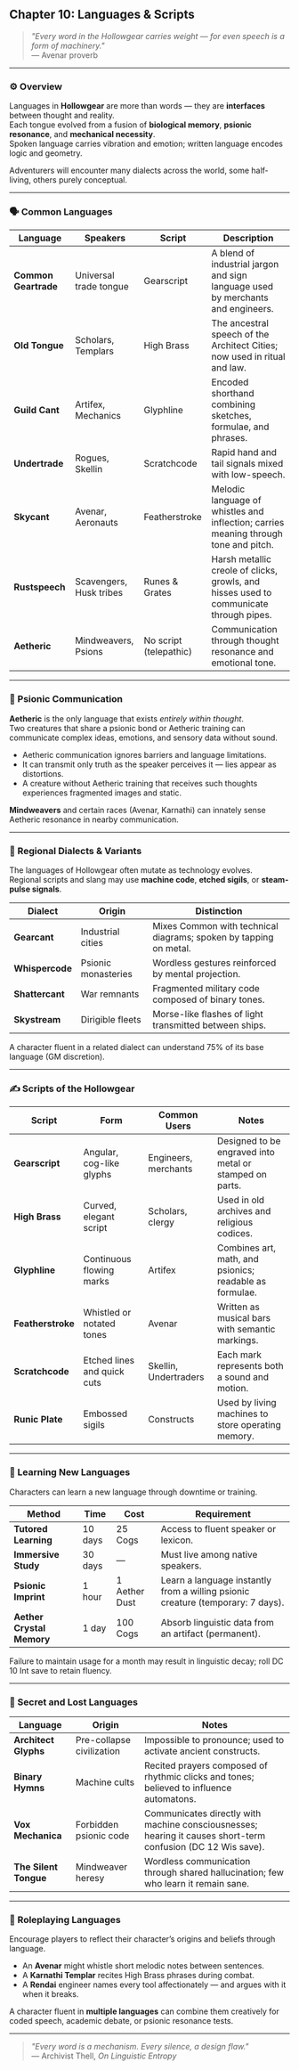 ## Chapter 10: Languages & Scripts

> _"Every word in the Hollowgear carries weight — for even speech is a form of machinery."_  
> — Avenar proverb

---

### ⚙️ Overview

Languages in **Hollowgear** are more than words — they are **interfaces** between thought and
reality.  
Each tongue evolved from a fusion of **biological memory**, **psionic resonance**, and **mechanical
necessity**.  
Spoken language carries vibration and emotion; written language encodes logic and geometry.

Adventurers will encounter many dialects across the world, some half-living, others purely
conceptual.

---

### 🗣️ Common Languages

| Language             | Speakers                | Script                 | Description                                                                            |
| -------------------- | ----------------------- | ---------------------- | -------------------------------------------------------------------------------------- |
| **Common Geartrade** | Universal trade tongue  | Gearscript             | A blend of industrial jargon and sign language used by merchants and engineers.        |
| **Old Tongue**       | Scholars, Templars      | High Brass             | The ancestral speech of the Architect Cities; now used in ritual and law.              |
| **Guild Cant**       | Artifex, Mechanics      | Glyphline              | Encoded shorthand combining sketches, formulae, and phrases.                           |
| **Undertrade**       | Rogues, Skellin         | Scratchcode            | Rapid hand and tail signals mixed with low-speech.                                     |
| **Skycant**          | Avenar, Aeronauts       | Featherstroke          | Melodic language of whistles and inflection; carries meaning through tone and pitch.   |
| **Rustspeech**       | Scavengers, Husk tribes | Runes & Grates         | Harsh metallic creole of clicks, growls, and hisses used to communicate through pipes. |
| **Aetheric**         | Mindweavers, Psions     | No script (telepathic) | Communication through thought resonance and emotional tone.                            |

---

### 🔮 Psionic Communication

**Aetheric** is the only language that exists _entirely within thought_.  
Two creatures that share a psionic bond or Aetheric training can communicate complex ideas,
emotions, and sensory data without sound.

- Aetheric communication ignores barriers and language limitations.
- It can transmit only truth as the speaker perceives it — lies appear as distortions.
- A creature without Aetheric training that receives such thoughts experiences fragmented images and
  static.

**Mindweavers** and certain races (Avenar, Karnathi) can innately sense Aetheric resonance in nearby
communication.

---

### 🧩 Regional Dialects & Variants

The languages of Hollowgear often mutate as technology evolves.  
Regional scripts and slang may use **machine code**, **etched sigils**, or **steam-pulse signals**.

| Dialect         | Origin              | Distinction                                                       |
| --------------- | ------------------- | ----------------------------------------------------------------- |
| **Gearcant**    | Industrial cities   | Mixes Common with technical diagrams; spoken by tapping on metal. |
| **Whispercode** | Psionic monasteries | Wordless gestures reinforced by mental projection.                |
| **Shattercant** | War remnants        | Fragmented military code composed of binary tones.                |
| **Skystream**   | Dirigible fleets    | Morse-like flashes of light transmitted between ships.            |

A character fluent in a related dialect can understand 75% of its base language (GM discretion).

---

### ✍️ Scripts of the Hollowgear

| Script            | Form                        | Common Users          | Notes                                                   |
| ----------------- | --------------------------- | --------------------- | ------------------------------------------------------- |
| **Gearscript**    | Angular, cog-like glyphs    | Engineers, merchants  | Designed to be engraved into metal or stamped on parts. |
| **High Brass**    | Curved, elegant script      | Scholars, clergy      | Used in old archives and religious codices.             |
| **Glyphline**     | Continuous flowing marks    | Artifex               | Combines art, math, and psionics; readable as formulae. |
| **Featherstroke** | Whistled or notated tones   | Avenar                | Written as musical bars with semantic markings.         |
| **Scratchcode**   | Etched lines and quick cuts | Skellin, Undertraders | Each mark represents both a sound and motion.           |
| **Runic Plate**   | Embossed sigils             | Constructs            | Used by living machines to store operating memory.      |

---

### 🧠 Learning New Languages

Characters can learn a new language through downtime or training.

| Method                    | Time    | Cost          | Requirement                                                                     |
| ------------------------- | ------- | ------------- | ------------------------------------------------------------------------------- |
| **Tutored Learning**      | 10 days | 25 Cogs       | Access to fluent speaker or lexicon.                                            |
| **Immersive Study**       | 30 days | —             | Must live among native speakers.                                                |
| **Psionic Imprint**       | 1 hour  | 1 Aether Dust | Learn a language instantly from a willing psionic creature (temporary: 7 days). |
| **Aether Crystal Memory** | 1 day   | 100 Cogs      | Absorb linguistic data from an artifact (permanent).                            |

Failure to maintain usage for a month may result in linguistic decay; roll DC 10 Int save to retain
fluency.

---

### 🧾 Secret and Lost Languages

| Language              | Origin                    | Notes                                                                                                        |
| --------------------- | ------------------------- | ------------------------------------------------------------------------------------------------------------ |
| **Architect Glyphs**  | Pre-collapse civilization | Impossible to pronounce; used to activate ancient constructs.                                                |
| **Binary Hymns**      | Machine cults             | Recited prayers composed of rhythmic clicks and tones; believed to influence automatons.                     |
| **Vox Mechanica**     | Forbidden psionic code    | Communicates directly with machine consciousnesses; hearing it causes short-term confusion (DC 12 Wis save). |
| **The Silent Tongue** | Mindweaver heresy         | Wordless communication through shared hallucination; few who learn it remain sane.                           |

---

### 🎵 Roleplaying Languages

Encourage players to reflect their character’s origins and beliefs through language.

- An **Avenar** might whistle short melodic notes between sentences.
- A **Karnathi Templar** recites High Brass phrases during combat.
- A **Rendai** engineer names every tool affectionately — and argues with it when it breaks.

A character fluent in **multiple languages** can combine them creatively for coded speech, academic
debate, or psionic resonance tests.

---

> _"Every word is a mechanism. Every silence, a design flaw."_  
> — Archivist Thell, _On Linguistic Entropy_
